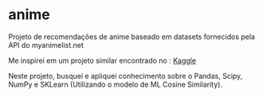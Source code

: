 # anime
 Projeto de recomendações de anime baseado em datasets fornecidos pela API do myanimelist.net
 
 Me inspirei em um projeto similar encontrado no : <a href="https://www.kaggle.com/yonatanrabinovich/anime-recommendations-project/notebook" target="_blank">Kaggle</a>
 
 Neste projeto, busquei e apliquei conhecimento sobre o Pandas, Scipy, NumPy e SKLearn (Utilizando o modelo de ML Cosine Similarity). 
 
